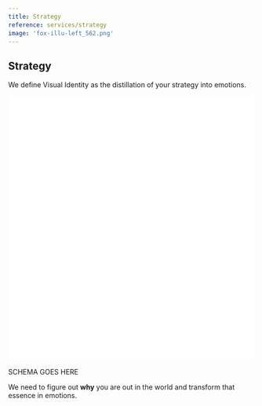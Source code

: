 ```yaml
---
title: Strategy
reference: services/strategy
image: 'fox-illu-left_562.png'
---
```


## Strategy

We define Visual Identity as the distillation of your strategy into emotions.

![fox illu](fox-illu-left_562.png)

SCHEMA GOES HERE

We need to figure out **why** you are out in the world and transform that essence in emotions.

